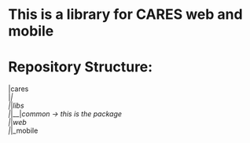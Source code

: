 # This is a library for CARES web and mobile

# Repository Structure:
|cares<br>
|_|<br>
|_|_libs<br>
|_|__|_common -> this is the package<br>
|_|_web<br>
|_|_mobile<br>